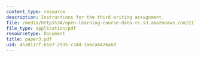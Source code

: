 ```yaml
---
content_type: resource
description: Instructions for the third writing assignment.
file: /media/https%3A/open-learning-course-data-rc.s3.amazonaws.com/21l-012-forms-of-western-narrative-fall-2007/453d11cfb1a72935c34d3a6ca6426a6d_paper3.pdf
file_type: application/pdf
resourcetype: Document
title: paper3.pdf
uid: 453d11cf-b1a7-2935-c34d-3a6ca6426a6d
---
```

